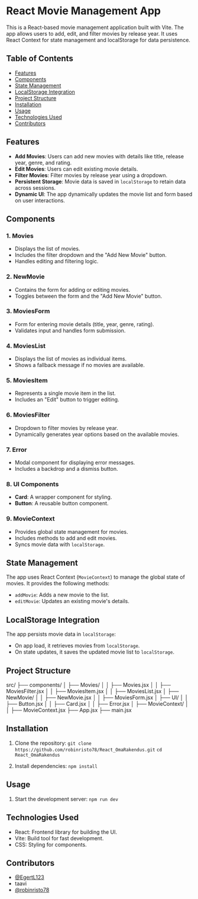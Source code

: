 # React Movie Management App

This is a React-based movie management application built with Vite. The app allows users to add, edit, and filter movies by release year. It uses React Context for state management and localStorage for data persistence.

## Table of Contents
- [Features](#features)
- [Components](#components)
- [State Management](#state-management)
- [LocalStorage Integration](#localstorage-integration)
- [Project Structure](#project-structure)
- [Installation](#installation)
- [Usage](#usage)
- [Technologies Used](#technologies-used)
- [Contributors](#contributors)

## Features

- **Add Movies**: Users can add new movies with details like title, release year, genre, and rating.
- **Edit Movies**: Users can edit existing movie details.
- **Filter Movies**: Filter movies by release year using a dropdown.
- **Persistent Storage**: Movie data is saved in `localStorage` to retain data across sessions.
- **Dynamic UI**: The app dynamically updates the movie list and form based on user interactions.

## Components

### 1. **Movies**
- Displays the list of movies.
- Includes the filter dropdown and the "Add New Movie" button.
- Handles editing and filtering logic.

### 2. **NewMovie**
- Contains the form for adding or editing movies.
- Toggles between the form and the "Add New Movie" button.

### 3. **MoviesForm**
- Form for entering movie details (title, year, genre, rating).
- Validates input and handles form submission.

### 4. **MoviesList**
- Displays the list of movies as individual items.
- Shows a fallback message if no movies are available.

### 5. **MoviesItem**
- Represents a single movie item in the list.
- Includes an "Edit" button to trigger editing.

### 6. **MoviesFilter**
- Dropdown to filter movies by release year.
- Dynamically generates year options based on the available movies.

### 7. **Error**
- Modal component for displaying error messages.
- Includes a backdrop and a dismiss button.

### 8. **UI Components**
- **Card**: A wrapper component for styling.
- **Button**: A reusable button component.

### 9. **MovieContext**
- Provides global state management for movies.
- Includes methods to add and edit movies.
- Syncs movie data with `localStorage`.

## State Management

The app uses React Context (`MovieContext`) to manage the global state of movies. It provides the following methods:
- `addMovie`: Adds a new movie to the list.
- `editMovie`: Updates an existing movie's details.

## LocalStorage Integration

The app persists movie data in `localStorage`:
- On app load, it retrieves movies from `localStorage`.
- On state updates, it saves the updated movie list to `localStorage`.

## Project Structure
src/ ├── components/ │ ├── Movies/ │ │ ├── Movies.jsx │ │ ├── MoviesFilter.jsx │ │ ├── MoviesItem.jsx │ │ ├── MoviesList.jsx │ ├── NewMovie/ │ │ ├── NewMovie.jsx │ │ ├── MoviesForm.jsx │ ├── UI/ │ │ ├── Button.jsx │ │ ├── Card.jsx │ │ ├── Error.jsx │ ├── MovieContext/ │ │ ├── MovieContext.jsx ├── App.jsx ├── main.jsx

## Installation

1. Clone the repository:
```git clone https://github.com/robinristo78/React_OmaRakendus.git```
```cd React_OmaRakendus```

2. Install dependencies:
    ```npm install```

## Usage
1. Start the development server:
    ```npm run dev```

## Technologies Used
- React: Frontend library for building the UI.
- Vite: Build tool for fast development.
- CSS: Styling for components.

## Contributors
- [@EgertL123](https://github.com/EgertL123)
- taavi
- [@robinristo78](https://github.com/robinristo78)